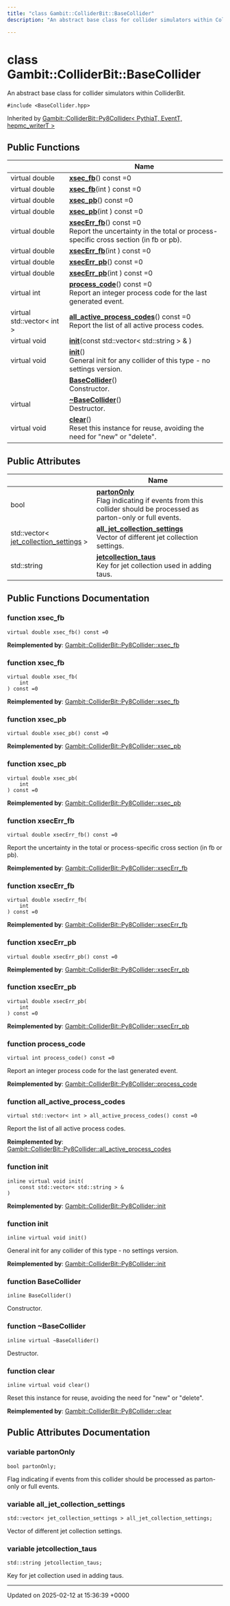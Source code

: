 ```yaml
---
title: "class Gambit::ColliderBit::BaseCollider"
description: "An abstract base class for collider simulators within ColliderBit. "

---
```


# class Gambit::ColliderBit::BaseCollider



An abstract base class for collider simulators within ColliderBit. 


`#include <BaseCollider.hpp>`

Inherited by [Gambit::ColliderBit::Py8Collider< PythiaT, EventT, hepmc_writerT >](/documentation/code/classes/classgambit_1_1colliderbit_1_1py8collider/)

## Public Functions

|                | Name           |
| -------------- | -------------- |
| virtual double | **[xsec_fb](/documentation/code/classes/classgambit_1_1colliderbit_1_1basecollider/#function-xsec-fb)**() const =0 |
| virtual double | **[xsec_fb](/documentation/code/classes/classgambit_1_1colliderbit_1_1basecollider/#function-xsec-fb)**(int ) const =0 |
| virtual double | **[xsec_pb](/documentation/code/classes/classgambit_1_1colliderbit_1_1basecollider/#function-xsec-pb)**() const =0 |
| virtual double | **[xsec_pb](/documentation/code/classes/classgambit_1_1colliderbit_1_1basecollider/#function-xsec-pb)**(int ) const =0 |
| virtual double | **[xsecErr_fb](/documentation/code/classes/classgambit_1_1colliderbit_1_1basecollider/#function-xsecerr-fb)**() const =0<br>Report the uncertainty in the total or process-specific cross section (in fb or pb).  |
| virtual double | **[xsecErr_fb](/documentation/code/classes/classgambit_1_1colliderbit_1_1basecollider/#function-xsecerr-fb)**(int ) const =0 |
| virtual double | **[xsecErr_pb](/documentation/code/classes/classgambit_1_1colliderbit_1_1basecollider/#function-xsecerr-pb)**() const =0 |
| virtual double | **[xsecErr_pb](/documentation/code/classes/classgambit_1_1colliderbit_1_1basecollider/#function-xsecerr-pb)**(int ) const =0 |
| virtual int | **[process_code](/documentation/code/classes/classgambit_1_1colliderbit_1_1basecollider/#function-process-code)**() const =0<br>Report an integer process code for the last generated event.  |
| virtual std::vector< int > | **[all_active_process_codes](/documentation/code/classes/classgambit_1_1colliderbit_1_1basecollider/#function-all-active-process-codes)**() const =0<br>Report the list of all active process codes.  |
| virtual void | **[init](/documentation/code/classes/classgambit_1_1colliderbit_1_1basecollider/#function-init)**(const std::vector< std::string > & ) |
| virtual void | **[init](/documentation/code/classes/classgambit_1_1colliderbit_1_1basecollider/#function-init)**()<br>General init for any collider of this type - no settings version.  |
| | **[BaseCollider](/documentation/code/classes/classgambit_1_1colliderbit_1_1basecollider/#function-basecollider)**()<br>Constructor.  |
| virtual | **[~BaseCollider](/documentation/code/classes/classgambit_1_1colliderbit_1_1basecollider/#function-basecollider)**()<br>Destructor.  |
| virtual void | **[clear](/documentation/code/classes/classgambit_1_1colliderbit_1_1basecollider/#function-clear)**()<br>Reset this instance for reuse, avoiding the need for "new" or "delete".  |

## Public Attributes

|                | Name           |
| -------------- | -------------- |
| bool | **[partonOnly](/documentation/code/classes/classgambit_1_1colliderbit_1_1basecollider/#variable-partononly)** <br>Flag indicating if events from this collider should be processed as parton-only or full events.  |
| std::vector< [jet_collection_settings](/documentation/code/classes/structgambit_1_1colliderbit_1_1jet__collection__settings/) > | **[all_jet_collection_settings](/documentation/code/classes/classgambit_1_1colliderbit_1_1basecollider/#variable-all-jet-collection-settings)** <br>Vector of different jet collection settings.  |
| std::string | **[jetcollection_taus](/documentation/code/classes/classgambit_1_1colliderbit_1_1basecollider/#variable-jetcollection-taus)** <br>Key for jet collection used in adding taus.  |

## Public Functions Documentation

### function xsec_fb

```
virtual double xsec_fb() const =0
```


**Reimplemented by**: [Gambit::ColliderBit::Py8Collider::xsec_fb](/documentation/code/classes/classgambit_1_1colliderbit_1_1py8collider/#function-xsec-fb)


### function xsec_fb

```
virtual double xsec_fb(
    int 
) const =0
```


**Reimplemented by**: [Gambit::ColliderBit::Py8Collider::xsec_fb](/documentation/code/classes/classgambit_1_1colliderbit_1_1py8collider/#function-xsec-fb)


### function xsec_pb

```
virtual double xsec_pb() const =0
```


**Reimplemented by**: [Gambit::ColliderBit::Py8Collider::xsec_pb](/documentation/code/classes/classgambit_1_1colliderbit_1_1py8collider/#function-xsec-pb)


### function xsec_pb

```
virtual double xsec_pb(
    int 
) const =0
```


**Reimplemented by**: [Gambit::ColliderBit::Py8Collider::xsec_pb](/documentation/code/classes/classgambit_1_1colliderbit_1_1py8collider/#function-xsec-pb)


### function xsecErr_fb

```
virtual double xsecErr_fb() const =0
```

Report the uncertainty in the total or process-specific cross section (in fb or pb). 

**Reimplemented by**: [Gambit::ColliderBit::Py8Collider::xsecErr_fb](/documentation/code/classes/classgambit_1_1colliderbit_1_1py8collider/#function-xsecerr-fb)


### function xsecErr_fb

```
virtual double xsecErr_fb(
    int 
) const =0
```


**Reimplemented by**: [Gambit::ColliderBit::Py8Collider::xsecErr_fb](/documentation/code/classes/classgambit_1_1colliderbit_1_1py8collider/#function-xsecerr-fb)


### function xsecErr_pb

```
virtual double xsecErr_pb() const =0
```


**Reimplemented by**: [Gambit::ColliderBit::Py8Collider::xsecErr_pb](/documentation/code/classes/classgambit_1_1colliderbit_1_1py8collider/#function-xsecerr-pb)


### function xsecErr_pb

```
virtual double xsecErr_pb(
    int 
) const =0
```


**Reimplemented by**: [Gambit::ColliderBit::Py8Collider::xsecErr_pb](/documentation/code/classes/classgambit_1_1colliderbit_1_1py8collider/#function-xsecerr-pb)


### function process_code

```
virtual int process_code() const =0
```

Report an integer process code for the last generated event. 

**Reimplemented by**: [Gambit::ColliderBit::Py8Collider::process_code](/documentation/code/classes/classgambit_1_1colliderbit_1_1py8collider/#function-process-code)


### function all_active_process_codes

```
virtual std::vector< int > all_active_process_codes() const =0
```

Report the list of all active process codes. 

**Reimplemented by**: [Gambit::ColliderBit::Py8Collider::all_active_process_codes](/documentation/code/classes/classgambit_1_1colliderbit_1_1py8collider/#function-all-active-process-codes)


### function init

```
inline virtual void init(
    const std::vector< std::string > & 
)
```


**Reimplemented by**: [Gambit::ColliderBit::Py8Collider::init](/documentation/code/classes/classgambit_1_1colliderbit_1_1py8collider/#function-init)


### function init

```
inline virtual void init()
```

General init for any collider of this type - no settings version. 

**Reimplemented by**: [Gambit::ColliderBit::Py8Collider::init](/documentation/code/classes/classgambit_1_1colliderbit_1_1py8collider/#function-init)


### function BaseCollider

```
inline BaseCollider()
```

Constructor. 

### function ~BaseCollider

```
inline virtual ~BaseCollider()
```

Destructor. 

### function clear

```
inline virtual void clear()
```

Reset this instance for reuse, avoiding the need for "new" or "delete". 

**Reimplemented by**: [Gambit::ColliderBit::Py8Collider::clear](/documentation/code/classes/classgambit_1_1colliderbit_1_1py8collider/#function-clear)


## Public Attributes Documentation

### variable partonOnly

```
bool partonOnly;
```

Flag indicating if events from this collider should be processed as parton-only or full events. 

### variable all_jet_collection_settings

```
std::vector< jet_collection_settings > all_jet_collection_settings;
```

Vector of different jet collection settings. 

### variable jetcollection_taus

```
std::string jetcollection_taus;
```

Key for jet collection used in adding taus. 

-------------------------------

Updated on 2025-02-12 at 15:36:39 +0000